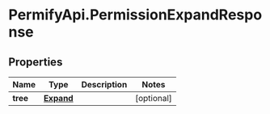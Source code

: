 # PermifyApi.PermissionExpandResponse

## Properties

Name | Type | Description | Notes
------------ | ------------- | ------------- | -------------
**tree** | [**Expand**](Expand.md) |  | [optional] 


